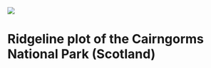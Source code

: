 ![](https://thevinylfactory.com/wp-content/uploads/2019/06/joy-division2.jpg)

# Ridgeline plot of the Cairngorms National Park (Scotland)
